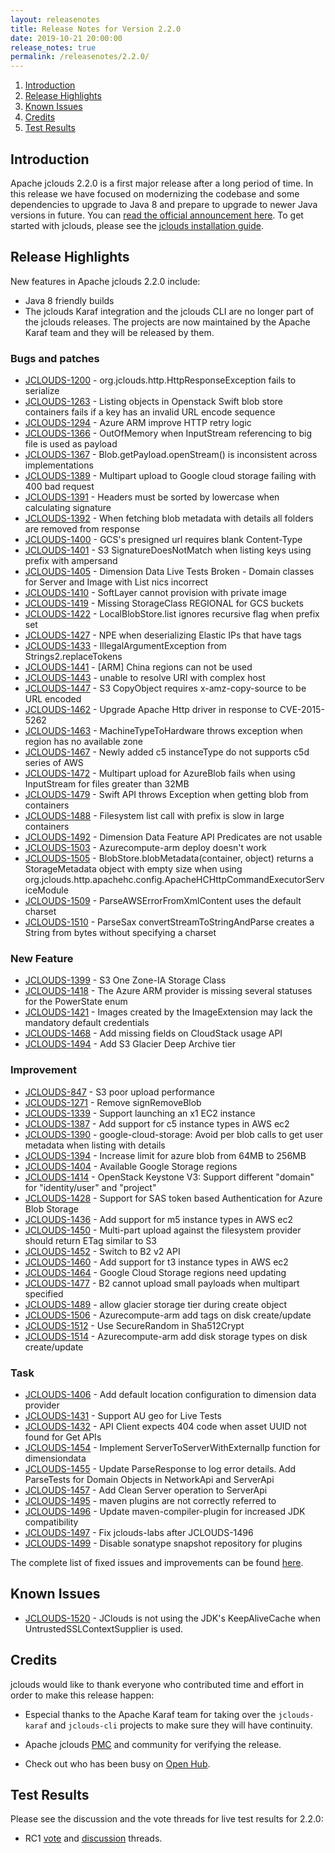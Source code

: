 ```yaml
---
layout: releasenotes
title: Release Notes for Version 2.2.0
date: 2019-10-21 20:00:00
release_notes: true
permalink: /releasenotes/2.2.0/
---
```


1. [Introduction](#intro)
1. [Release Highlights](#highlights)
1. [Known Issues](#knownissues)
1. [Credits](#credits)
1. [Test Results](#test)

## <a id="intro"></a>Introduction

Apache jclouds 2.2.0 is a first major release after a long period of time. In this release we have focused on modernizing the
codebase and some dependencies to upgrade to Java 8 and prepare to upgrade to newer Java versions in future.
You can [read the official announcement here](https://s.apache.org/jclouds220). To get started with jclouds, please see the [jclouds installation guide](/start/install/).

## <a id="highlights"></a>Release Highlights

New features in Apache jclouds 2.2.0 include:

* Java 8 friendly builds
* The jclouds Karaf integration and the jclouds CLI are no longer part of the jclouds releases. The projects are now
  maintained by the Apache Karaf team and they will be released by them.

### Bugs and patches

<ul>
<li><a href='https://issues.apache.org/jira/browse/JCLOUDS-1200'>JCLOUDS-1200</a> -         org.jclouds.http.HttpResponseException fails to serialize
</li>
<li><a href='https://issues.apache.org/jira/browse/JCLOUDS-1263'>JCLOUDS-1263</a> -         Listing objects in Openstack Swift blob store containers fails if a key has an invalid URL encode sequence
</li>
<li><a href='https://issues.apache.org/jira/browse/JCLOUDS-1294'>JCLOUDS-1294</a> -         Azure ARM improve HTTP retry logic
</li>
<li><a href='https://issues.apache.org/jira/browse/JCLOUDS-1366'>JCLOUDS-1366</a> -         OutOfMemory when InputStream referencing to big file is used as payload
</li>
<li><a href='https://issues.apache.org/jira/browse/JCLOUDS-1367'>JCLOUDS-1367</a> -         Blob.getPayload.openStream() is inconsistent across implementations
</li>
<li><a href='https://issues.apache.org/jira/browse/JCLOUDS-1389'>JCLOUDS-1389</a> -         Multipart upload to Google cloud storage failing with 400 bad request
</li>
<li><a href='https://issues.apache.org/jira/browse/JCLOUDS-1391'>JCLOUDS-1391</a> -         Headers must be sorted by lowercase when calculating signature
</li>
<li><a href='https://issues.apache.org/jira/browse/JCLOUDS-1392'>JCLOUDS-1392</a> -         When fetching blob metadata with details all folders are removed from response
</li>
<li><a href='https://issues.apache.org/jira/browse/JCLOUDS-1400'>JCLOUDS-1400</a> -         GCS&#39;s presigned url requires blank Content-Type
</li>
<li><a href='https://issues.apache.org/jira/browse/JCLOUDS-1401'>JCLOUDS-1401</a> -         S3 SignatureDoesNotMatch when listing keys using prefix with ampersand
</li>
<li><a href='https://issues.apache.org/jira/browse/JCLOUDS-1405'>JCLOUDS-1405</a> -         Dimension Data Live Tests Broken - Domain classes for Server and Image with List nics incorrect
</li>
<li><a href='https://issues.apache.org/jira/browse/JCLOUDS-1410'>JCLOUDS-1410</a> -         SoftLayer cannot provision with private image
</li>
<li><a href='https://issues.apache.org/jira/browse/JCLOUDS-1419'>JCLOUDS-1419</a> -         Missing StorageClass REGIONAL for GCS buckets
</li>
<li><a href='https://issues.apache.org/jira/browse/JCLOUDS-1422'>JCLOUDS-1422</a> -         LocalBlobStore.list ignores recursive flag when prefix set
</li>
<li><a href='https://issues.apache.org/jira/browse/JCLOUDS-1427'>JCLOUDS-1427</a> -         NPE when deserializing Elastic IPs that have tags
</li>
<li><a href='https://issues.apache.org/jira/browse/JCLOUDS-1433'>JCLOUDS-1433</a> -         IllegalArgumentException from Strings2.replaceTokens
</li>
<li><a href='https://issues.apache.org/jira/browse/JCLOUDS-1441'>JCLOUDS-1441</a> -         [ARM] China regions can not be used
</li>
<li><a href='https://issues.apache.org/jira/browse/JCLOUDS-1443'>JCLOUDS-1443</a> -         unable to resolve URI with complex host
</li>
<li><a href='https://issues.apache.org/jira/browse/JCLOUDS-1447'>JCLOUDS-1447</a> -         S3 CopyObject requires x-amz-copy-source to be URL encoded
</li>
<li><a href='https://issues.apache.org/jira/browse/JCLOUDS-1462'>JCLOUDS-1462</a> -         Upgrade Apache Http driver in response to CVE-2015-5262
</li>
<li><a href='https://issues.apache.org/jira/browse/JCLOUDS-1463'>JCLOUDS-1463</a> -         MachineTypeToHardware throws exception when region has no available zone
</li>
<li><a href='https://issues.apache.org/jira/browse/JCLOUDS-1467'>JCLOUDS-1467</a> -         Newly added c5 instanceType do not supports c5d series of AWS
</li>
<li><a href='https://issues.apache.org/jira/browse/JCLOUDS-1472'>JCLOUDS-1472</a> -         Multipart upload for AzureBlob fails when using InputStream for files greater than 32MB
</li>
<li><a href='https://issues.apache.org/jira/browse/JCLOUDS-1479'>JCLOUDS-1479</a> -         Swift API throws Exception when getting blob from containers
</li>
<li><a href='https://issues.apache.org/jira/browse/JCLOUDS-1488'>JCLOUDS-1488</a> -         Filesystem list call with prefix is slow in large containers
</li>
<li><a href='https://issues.apache.org/jira/browse/JCLOUDS-1492'>JCLOUDS-1492</a> -         Dimension Data Feature API Predicates are not usable
</li>
<li><a href='https://issues.apache.org/jira/browse/JCLOUDS-1503'>JCLOUDS-1503</a> -         Azurecompute-arm deploy doesn&#39;t work
</li>
<li><a href='https://issues.apache.org/jira/browse/JCLOUDS-1505'>JCLOUDS-1505</a> -         BlobStore.blobMetadata(container, object) returns a StorageMetadata object with empty size when using org.jclouds.http.apachehc.config.ApacheHCHttpCommandExecutorServiceModule
</li>
<li><a href='https://issues.apache.org/jira/browse/JCLOUDS-1509'>JCLOUDS-1509</a> -         ParseAWSErrorFromXmlContent uses the default charset
</li>
<li><a href='https://issues.apache.org/jira/browse/JCLOUDS-1510'>JCLOUDS-1510</a> -         ParseSax convertStreamToStringAndParse creates a String from bytes without specifying a charset
</li>
</ul>
            
### New Feature

<ul>
<li><a href='https://issues.apache.org/jira/browse/JCLOUDS-1399'>JCLOUDS-1399</a> -         S3 One Zone-IA Storage Class
</li>
<li><a href='https://issues.apache.org/jira/browse/JCLOUDS-1418'>JCLOUDS-1418</a> -         The Azure ARM provider is missing several statuses for the PowerState enum
</li>
<li><a href='https://issues.apache.org/jira/browse/JCLOUDS-1421'>JCLOUDS-1421</a> -         Images created by the ImageExtension may lack the mandatory default credentials
</li>
<li><a href='https://issues.apache.org/jira/browse/JCLOUDS-1468'>JCLOUDS-1468</a> -         Add missing fields on CloudStack usage API
</li>
<li><a href='https://issues.apache.org/jira/browse/JCLOUDS-1494'>JCLOUDS-1494</a> -         Add S3 Glacier Deep Archive tier
</li>
</ul>
    
### Improvement

<ul>
<li><a href='https://issues.apache.org/jira/browse/JCLOUDS-847'>JCLOUDS-847</a> -         S3 poor upload performance
</li>
<li><a href='https://issues.apache.org/jira/browse/JCLOUDS-1271'>JCLOUDS-1271</a> -         Remove signRemoveBlob
</li>
<li><a href='https://issues.apache.org/jira/browse/JCLOUDS-1339'>JCLOUDS-1339</a> -         Support launching an x1 EC2 instance
</li>
<li><a href='https://issues.apache.org/jira/browse/JCLOUDS-1387'>JCLOUDS-1387</a> -         Add support for c5 instance types in AWS ec2
</li>
<li><a href='https://issues.apache.org/jira/browse/JCLOUDS-1390'>JCLOUDS-1390</a> -         google-cloud-storage: Avoid per blob calls to get user metadata when listing with details 
</li>
<li><a href='https://issues.apache.org/jira/browse/JCLOUDS-1394'>JCLOUDS-1394</a> -         Increase limit for azure blob from 64MB to 256MB
</li>
<li><a href='https://issues.apache.org/jira/browse/JCLOUDS-1404'>JCLOUDS-1404</a> -         Available Google Storage regions
</li>
<li><a href='https://issues.apache.org/jira/browse/JCLOUDS-1414'>JCLOUDS-1414</a> -         OpenStack Keystone V3: Support different &quot;domain&quot; for &quot;identity/user&quot; and &quot;project&quot;
</li>
<li><a href='https://issues.apache.org/jira/browse/JCLOUDS-1428'>JCLOUDS-1428</a> -         Support for SAS token based Authentication for Azure Blob Storage
</li>
<li><a href='https://issues.apache.org/jira/browse/JCLOUDS-1436'>JCLOUDS-1436</a> -         Add support for m5 instance types in AWS ec2
</li>
<li><a href='https://issues.apache.org/jira/browse/JCLOUDS-1450'>JCLOUDS-1450</a> -         Multi-part upload against the filesystem provider should return ETag similar to S3
</li>
<li><a href='https://issues.apache.org/jira/browse/JCLOUDS-1452'>JCLOUDS-1452</a> -         Switch to B2 v2 API
</li>
<li><a href='https://issues.apache.org/jira/browse/JCLOUDS-1460'>JCLOUDS-1460</a> -         Add support for t3 instance types in AWS ec2
</li>
<li><a href='https://issues.apache.org/jira/browse/JCLOUDS-1464'>JCLOUDS-1464</a> -         Google Cloud Storage regions need updating
</li>
<li><a href='https://issues.apache.org/jira/browse/JCLOUDS-1477'>JCLOUDS-1477</a> -         B2 cannot upload small payloads when multipart specified
</li>
<li><a href='https://issues.apache.org/jira/browse/JCLOUDS-1489'>JCLOUDS-1489</a> -         allow glacier storage tier during create object
</li>
<li><a href='https://issues.apache.org/jira/browse/JCLOUDS-1506'>JCLOUDS-1506</a> -         Azurecompute-arm add tags on disk create/update
</li>
<li><a href='https://issues.apache.org/jira/browse/JCLOUDS-1512'>JCLOUDS-1512</a> -         Use SecureRandom in Sha512Crypt
</li>
<li><a href='https://issues.apache.org/jira/browse/JCLOUDS-1514'>JCLOUDS-1514</a> -         Azurecompute-arm add disk storage types on disk create/update
</li>
</ul>
            
### Task

<ul>
<li><a href='https://issues.apache.org/jira/browse/JCLOUDS-1406'>JCLOUDS-1406</a> -         Add default location configuration to dimension data provider
</li>
<li><a href='https://issues.apache.org/jira/browse/JCLOUDS-1431'>JCLOUDS-1431</a> -         Support AU geo for Live Tests
</li>
<li><a href='https://issues.apache.org/jira/browse/JCLOUDS-1432'>JCLOUDS-1432</a> -         API Client expects 404 code when asset UUID not found for Get APIs
</li>
<li><a href='https://issues.apache.org/jira/browse/JCLOUDS-1454'>JCLOUDS-1454</a> -         Implement ServerToServerWithExternalIp function for dimensiondata
</li>
<li><a href='https://issues.apache.org/jira/browse/JCLOUDS-1455'>JCLOUDS-1455</a> -         Update ParseResponse to log error details. Add ParseTests for Domain Objects in NetworkApi and ServerApi
</li>
<li><a href='https://issues.apache.org/jira/browse/JCLOUDS-1457'>JCLOUDS-1457</a> -         Add Clean Server operation to ServerApi
</li>
<li><a href='https://issues.apache.org/jira/browse/JCLOUDS-1495'>JCLOUDS-1495</a> -         maven plugins are not correctly referred to
</li>
<li><a href='https://issues.apache.org/jira/browse/JCLOUDS-1496'>JCLOUDS-1496</a> -         Update maven-compiler-plugin for increased JDK compatibility 
</li>
<li><a href='https://issues.apache.org/jira/browse/JCLOUDS-1497'>JCLOUDS-1497</a> -         Fix jclouds-labs after JCLOUDS-1496
</li>
<li><a href='https://issues.apache.org/jira/browse/JCLOUDS-1499'>JCLOUDS-1499</a> -         Disable sonatype snapshot repository for plugins
</li>
</ul>

The complete list of fixed issues and improvements can be found [here](https://issues.apache.org/jira/secure/ReleaseNote.jspa?projectId=12314430&version=12342811).

## <a id="knownissues"></a> Known Issues

* [JCLOUDS-1520](https://issues.apache.org/jira/browse/JCLOUDS-1520) - JClouds is not using the JDK's KeepAliveCache when UntrustedSSLContextSupplier is used.

## <a id="credits"></a>Credits

jclouds would like to thank everyone who contributed time and effort in order to make this release happen:

* Especial thanks to the Apache Karaf team for taking over the `jclouds-karaf` and `jclouds-cli` projects to
  make sure they will have continuity.

* Apache jclouds [PMC](http://people.apache.org/committers-by-project.html#jclouds-pmc) and community for verifying the release.
* Check out who has been busy on [Open Hub](https://www.openhub.net/p/jclouds/contributors?query=&sort=latest_commit).

## <a id="test"></a>Test Results

Please see the discussion and the vote threads for live test results for 2.2.0:

* RC1 [vote](https://s.apache.org/jclouds220rc1vote) and [discussion](https://s.apache.org/jclouds220rc1discuss) threads.
